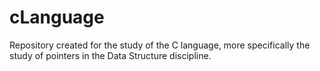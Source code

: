 # cLanguage
Repository created for the study of the C language, more specifically the study of pointers in the Data Structure discipline.
